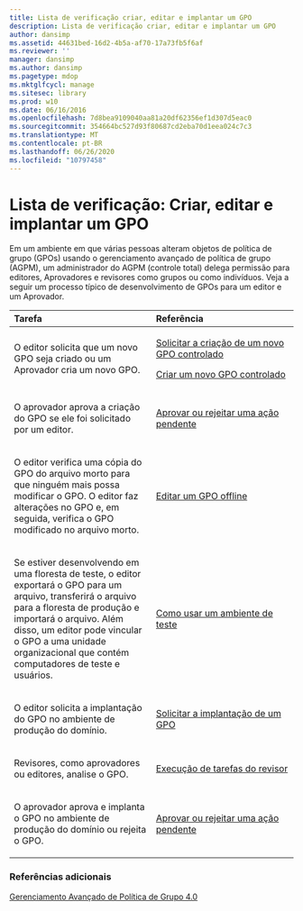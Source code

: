 ```yaml
---
title: Lista de verificação criar, editar e implantar um GPO
description: Lista de verificação criar, editar e implantar um GPO
author: dansimp
ms.assetid: 44631bed-16d2-4b5a-af70-17a73fb5f6af
ms.reviewer: ''
manager: dansimp
ms.author: dansimp
ms.pagetype: mdop
ms.mktglfcycl: manage
ms.sitesec: library
ms.prod: w10
ms.date: 06/16/2016
ms.openlocfilehash: 7d8bea9109040aa81a20df62356ef1d307d5eac0
ms.sourcegitcommit: 354664bc527d93f80687cd2eba70d1eea024c7c3
ms.translationtype: MT
ms.contentlocale: pt-BR
ms.lasthandoff: 06/26/2020
ms.locfileid: "10797458"
---
```

# Lista de verificação: Criar, editar e implantar um GPO


Em um ambiente em que várias pessoas alteram objetos de política de grupo (GPOs) usando o gerenciamento avançado de política de grupo (AGPM), um administrador do AGPM (controle total) delega permissão para editores, Aprovadores e revisores como grupos ou como indivíduos. Veja a seguir um processo típico de desenvolvimento de GPOs para um editor e um Aprovador.

<table>
<colgroup>
<col width="50%" />
<col width="50%" />
</colgroup>
<thead>
<tr class="header">
<th align="left">Tarefa</th>
<th align="left">Referência</th>
</tr>
</thead>
<tbody>
<tr class="odd">
<td align="left"><p>O editor solicita que um novo GPO seja criado ou um Aprovador cria um novo GPO.</p></td>
<td align="left"><p><a href="request-the-creation-of-a-new-controlled-gpo-agpm40.md" data-raw-source="[Request the Creation of a New Controlled GPO](request-the-creation-of-a-new-controlled-gpo-agpm40.md)">Solicitar a criação de um novo GPO controlado</a></p>
<p><a href="create-a-new-controlled-gpo-agpm40.md" data-raw-source="[Create a New Controlled GPO](create-a-new-controlled-gpo-agpm40.md)">Criar um novo GPO controlado</a></p></td>
</tr>
<tr class="even">
<td align="left"><p>O aprovador aprova a criação do GPO se ele foi solicitado por um editor.</p></td>
<td align="left"><p><a href="approve-or-reject-a-pending-action-agpm40.md" data-raw-source="[Approve or Reject a Pending Action](approve-or-reject-a-pending-action-agpm40.md)">Aprovar ou rejeitar uma ação pendente</a></p></td>
</tr>
<tr class="odd">
<td align="left"><p>O editor verifica uma cópia do GPO do arquivo morto para que ninguém mais possa modificar o GPO. O editor faz alterações no GPO e, em seguida, verifica o GPO modificado no arquivo morto.</p></td>
<td align="left"><p><a href="edit-a-gpo-offline-agpm40.md" data-raw-source="[Edit a GPO Offline](edit-a-gpo-offline-agpm40.md)">Editar um GPO offline</a></p></td>
</tr>
<tr class="even">
<td align="left"><p>Se estiver desenvolvendo em uma floresta de teste, o editor exportará o GPO para um arquivo, transferirá o arquivo para a floresta de produção e importará o arquivo. Além disso, um editor pode vincular o GPO a uma unidade organizacional que contém computadores de teste e usuários.</p></td>
<td align="left"><p><a href="using-a-test-environment.md" data-raw-source="[Using a Test Environment](using-a-test-environment.md)">Como usar um ambiente de teste</a></p></td>
</tr>
<tr class="odd">
<td align="left"><p>O editor solicita a implantação do GPO no ambiente de produção do domínio.</p></td>
<td align="left"><p><a href="request-deployment-of-a-gpo-agpm40.md" data-raw-source="[Request Deployment of a GPO](request-deployment-of-a-gpo-agpm40.md)">Solicitar a implantação de um GPO</a></p></td>
</tr>
<tr class="even">
<td align="left"><p>Revisores, como aprovadores ou editores, analise o GPO.</p></td>
<td align="left"><p><a href="performing-reviewer-tasks-agpm40.md" data-raw-source="[Performing Reviewer Tasks](performing-reviewer-tasks-agpm40.md)">Execução de tarefas do revisor</a></p></td>
</tr>
<tr class="odd">
<td align="left"><p>O aprovador aprova e implanta o GPO no ambiente de produção do domínio ou rejeita o GPO.</p></td>
<td align="left"><p><a href="approve-or-reject-a-pending-action-agpm40.md" data-raw-source="[Approve or Reject a Pending Action](approve-or-reject-a-pending-action-agpm40.md)">Aprovar ou rejeitar uma ação pendente</a></p></td>
</tr>
</tbody>
</table>

 

### Referências adicionais

[Gerenciamento Avançado de Política de Grupo 4.0](advanced-group-policy-management-40.md)

 

 





